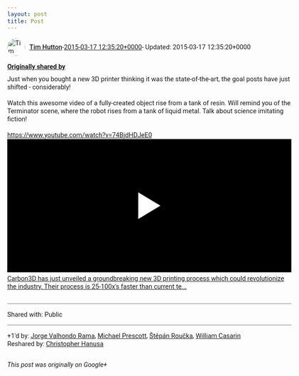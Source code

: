 ```yaml
---
layout: post
title: Post
---
```


<html><head><meta charset="utf-8"><title>Google+ post</title><style>body {font: 11pt Roboto, Arial, sans-serif; max-width: 640px; margin: 24px;}.author-photo {border-radius: 50%; margin-right: 10px; width: 40px;}.author {font-weight: 500;}.main-content {margin: 15px 0 15px;}.post-title {font-weight: bold;}.location {display: block; margin-top: 15px;}.location img {float: left; margin-right: 5px; width: 20px;}.media-link {display: inline-block; max-width: 100%; vertical-align: top;}.media-link p {margin-top: 5px; max-height: 4em; overflow: scroll;}.media {max-height: 100vh; max-width: 100%;}.video-placeholder {background: black; display: flex; height: 300px; max-width: 100%; width: 640px;}.play-icon {border-bottom: 30px solid transparent; border-left: 50px solid white; border-top: 30px solid transparent; color: white; margin: auto;}.album {max-height: 800px; overflow: scroll; width: calc(100vw - 48px);}.album .media-link {margin-right: 5px; max-width: 250px;}.album .media {max-height: 250px;}.link-embed {border-top: 1px solid lightgrey; display: block; margin-top: 20px;}.link-embed img {max-width: 100%;}.inline-link-embed {display: block;}.inline-link-embed img {vertical-align: middle;}.link-title {display: inline-block; font-size: medium; font-weight: 300; padding-left: 1em;}.reshare-attribution {display: block; font-weight: bold; margin-bottom: 10px;}.poll-image {margin-bottom: 5px; max-height: 300px; max-width: 500px;}.poll-choice {align-items: center; display: flex; margin-bottom: 5px; max-width: 500px;}.poll-choice-percentage {background-color: lightblue; height: 100%; left: 0; position: absolute; z-index: -1;}.poll-choice-selected {margin-right: 5px;}.poll-choice-results {border: 1px solid lightgray; border-radius: 5px; display: flex; line-height: 40px; overflow: hidden; padding: 0 8px; position: relative;}.poll-choice-results, .poll-choice-description {flex-grow: 1; margin-right: 10px;}.poll-choice-image {width: 100%;}.poll-choice-image, .poll-choice-image img {max-height: 40px; max-width: 100px;}.poll-choice-votes {max-height: 100px; overflow: auto;}.plus-entity-embed {color: black; display: block; text-decoration: none;}.plus-entity-embed-cover-photo {max-height: 300px; max-width: 100%;}.plus-entity-embed-info {padding: 0 1em 1em;}.plus-entity-embed-info h2 {font-weight: 500; margin: 10px 0;}.plus-entity-embed-info p {font-size: small; margin: 0;}.collection-owner-avatar {border-radius: 50%; border: 2px solid white; height: 40px; margin-top: -22px;}.visibility {padding: 1em 0; border-top: 1px solid grey;}.post-activity {padding: 1em 0; border-top: 1px solid grey;}.comments {border-top: 1px solid gray; padding-top: 1em;}.comment + .comment {margin-top: 1em;}.comment .media-link, .comment .inline-link-embed {margin-top: 5px;}</style></head><body><div style="margin-bottom:1em;"><div style="display:flex; align-items:center"><img class="author-photo" src="https://lh4.googleusercontent.com/-epo4ZZKNqEw/AAAAAAAAAAI/AAAAAAAAVSU/qu3LpcHEnoQ/s64-c/photo.jpg" alt="Tim Hutton"><a href="https://plus.google.com/+TimHutton" target="_blank" class="author">Tim Hutton</a> - <a target="_blank" href="https://plus.google.com/+TimHutton/posts/WHkgg7pBkJQ">2015-03-17 12:35:20+0000</a><span> - Updated: 2015-03-17 12:35:20+0000</span></div><div class="main-content"></div><div><a target="_blank" href="https://plus.google.com/" class="reshare-attribution">Originally shared by </a>Just when you bought a new 3D printer thinking it was the state-of-the-art, the goal posts have just shifted - considerably!<br><br>Watch this awesome video of a fully-created object rise from a tank of resin. Will remind you of the Terminator scene, where the robot rises from a tank of liquid metal. Talk about science imitating fiction!<br><br><a rel="nofollow" target="_blank" href="https://www.youtube.com/watch?v=74BjdHDJeE0" class="ot-anchor bidi_isolate" jslog="10929; track:click" dir="ltr">https://www.youtube.com/watch?v=74BjdHDJeE0</a><a href="https://www.youtube.com/watch?v=74BjdHDJeE0" target="_blank" class="media-link"><div class="video-placeholder" title="Carbon3D has just unveiled a groundbreaking new 3D printing process which could revolutionize the industry. Their process is 25-100x&#39;s faster than current te..."><span class="play-icon"></span></div><p>Carbon3D has just unveiled a groundbreaking new 3D printing process which could revolutionize the industry. Their process is 25-100x&#39;s faster than current te...</p></a></div></div><div class="visibility">Shared with: Public</div><div class="post-activity"><div class="plus-oners">+1'd by: <a href="https://plus.google.com/+GeoorgeValhDeep">Jorge Valhondo Rama</a>, <a href="https://plus.google.com/+MichaelPrescott">Michael Prescott</a>, <a href="https://plus.google.com/+StepanRoucka">Štěpán Roučka</a>, <a href="https://plus.google.com/+WilliamCasarin">William Casarin</a></div><div class="resharers">Reshared by: <a href="https://plus.google.com/+ChristopherHanusa">Christopher Hanusa</a></div></div></body></html>

<i>This post was originally on Google+</i>